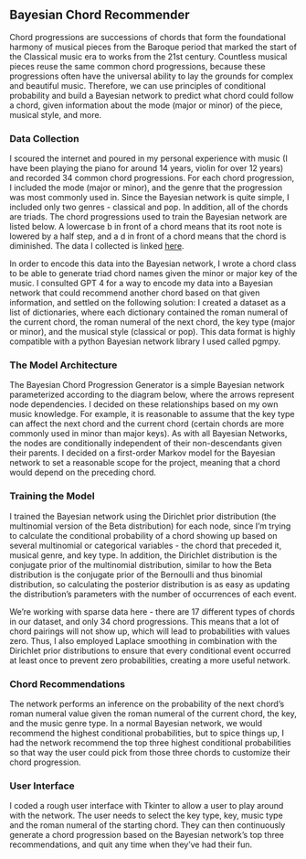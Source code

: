 ## Bayesian Chord Recommender

Chord progressions are successions of chords that form the foundational harmony of musical pieces from the Baroque period that marked the start of the Classical music era to works from the 21st century. 
Countless musical pieces reuse the same common chord progressions, because these progressions often have the universal ability to lay the grounds for complex and beautiful music. 
Therefore, we can use principles of conditional probability and build a Bayesian network to predict what chord could follow a chord, given information about the mode (major or minor) of the piece, musical style, and more.

### Data Collection

I scoured the internet and poured in my personal experience with music (I have been playing the piano for around 14 years, violin for over 12 years) and recorded 34 common chord progressions. For each chord progression, I included the mode (major or minor), and the genre that the progression was most commonly used in. Since the Bayesian network is quite simple, I included only two genres - classical and pop. In addition, all of the chords are triads. The chord progressions used to train the Bayesian network are listed below. A lowercase b in front of a chord means that its root note is lowered by a half step, and a d in front of a chord means that the chord is diminished. The data I collected is linked [here](https://docs.google.com/spreadsheets/d/1Co6UHF5Mic6cjz6ZQ29I1xgM_ckQGoKB5IN9Hx3GLIc/edit?usp=sharing). 

 
In order to encode this data into the Bayesian network, I wrote a chord class to be able to generate triad chord names given the minor or major key of the music. I consulted GPT 4 for a way to encode my data into a Bayesian network that could recommend another chord based on that given information, and settled on the following solution: I created a dataset as a list of dictionaries, where each dictionary contained the roman numeral of the current chord, the roman numeral of the next chord, the key type (major or minor), and the musical style (classical or pop). This data format is highly compatible with a python Bayesian network library I used called pgmpy. 

### The Model Architecture

The Bayesian Chord Progression Generator is a simple Bayesian network parameterized according to the diagram below, where the arrows represent node dependencies. I decided on these relationships based on my own music knowledge. For example, it is reasonable to assume that the key type can affect the next chord and the current chord (certain chords are more commonly used in minor than major keys). As with all Bayesian Networks, the nodes are conditionally independent of their non-descendants given their parents. I decided on a first-order Markov model for the Bayesian network to set a reasonable scope for the project, meaning that a chord would depend on the preceding chord. 

### Training the Model

I trained the Bayesian network using the Dirichlet prior distribution (the multinomial version of the Beta distribution) for each node, since I’m trying to calculate the conditional probability of a chord showing up based on several multinomial or categorical variables - the chord that preceded it, musical genre, and key type. In addition, the Dirichlet distribution is the conjugate prior of the multinomial distribution, similar to how the Beta distribution is the conjugate prior of the Bernoulli and thus binomial distribution, so calculating the posterior distribution is as easy as updating the distribution’s parameters with the number of occurrences of each event.


We’re working with sparse data here - there are 17 different types of chords in our dataset, and only 34 chord progressions. This means that a lot of chord pairings will not show up, which will lead to probabilities with values zero. Thus, I also employed Laplace smoothing in combination with the Dirichlet prior distributions to ensure that every conditional event occurred at least once to prevent zero probabilities, creating a more useful network. 

### Chord Recommendations

The network performs an inference on the probability of the next chord’s roman numeral value given the roman numeral of the current chord, the key, and the music genre type. 
In a normal Bayesian network, we would recommend the highest conditional probabilities, but to spice things up, I had the network recommend the top three highest conditional probabilities so that way the user could pick from those three chords to customize their chord progression.
	
### User Interface

I coded a rough user interface with Tkinter to allow a user to play around with the network. The user needs to select the key type, key, music type and the roman numeral of the starting chord. They can then continuously generate a chord progression based on the Bayesian network’s top three recommendations, and quit any time when they’ve had their fun.
